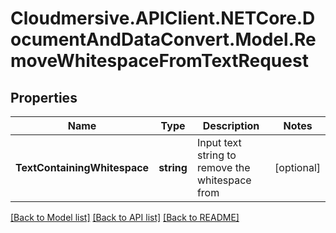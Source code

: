 # Cloudmersive.APIClient.NETCore.DocumentAndDataConvert.Model.RemoveWhitespaceFromTextRequest
## Properties

Name | Type | Description | Notes
------------ | ------------- | ------------- | -------------
**TextContainingWhitespace** | **string** | Input text string to remove the whitespace from | [optional] 

[[Back to Model list]](../README.md#documentation-for-models) [[Back to API list]](../README.md#documentation-for-api-endpoints) [[Back to README]](../README.md)


